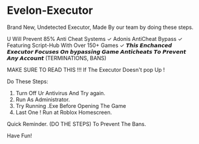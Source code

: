 # Evelon-Executor
Brand New, Undetected Executor, Made By our team
by doing these steps.

U Will Prevent 85% Anti Cheat Systems ✓
Adonis AntiCheat Bypass ✓
Featuring Script-Hub With Over 150+ Games ✓
𝙏𝙝𝙞𝙨 𝙀𝙣𝙘𝙝𝙖𝙣𝙘𝙚𝙙 𝙀𝙭𝙚𝙘𝙪𝙩𝙤𝙧 𝙁𝙤𝙘𝙪𝙨𝙚𝙨 𝙊𝙣 𝙗𝙮𝙥𝙖𝙨𝙨𝙞𝙣𝙜 𝙂𝙖𝙢𝙚 𝘼𝙣𝙩𝙞𝙘𝙝𝙚𝙖𝙩𝙨
𝙏𝙤 𝙋𝙧𝙚𝙫𝙚𝙣𝙩 𝘼𝙣𝙮 𝘼𝙘𝙘𝙤𝙪𝙣𝙩 (TERMINATIONS, BANS)



MAKE SURE TO READ THIS !!!
If The Executor Doesn't pop Up !

Do These Steps:
1. Turn Off Ur Antivirus And Try again.
2. Run As Administrator.
3. Try Running .Exe Before Opening The Game
4. Last One ! Run at Roblox Homescreen.

Quick Reminder. (DO THE STEPS) To Prevent The Bans.

Have Fun!
